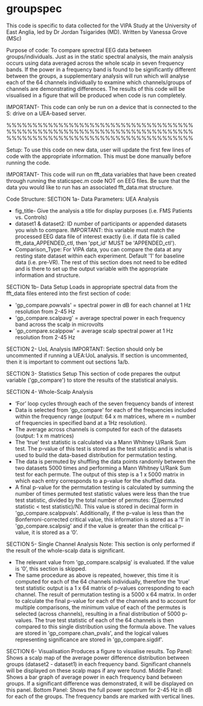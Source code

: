 # groupspec
This code is specific to data collected for the VIPA Study at the University of East Anglia, led by Dr Jordan Tsigarides (MD).
Written by Vanessa Grove (MSc)

Purpose of code: To compare sprectral EEG data between groups/individuals. Just as in the static spectral analysis, the main analysis occurs using data averaged across the whole scalp in seven frequency bands. If the power in a frequency band is found to be significantly different between the groups, a supplementary analysis will run which will analyse each of the 64 channels individually to examine which channels/groups of channels are demonstrating differences. The results of this code will be visualised in a figure that will be produced when code is run completely. 

IMPORTANT- This code can only be run on a device that is connected to the S: drive on a UEA-based server.

%%%%%%%%%%%%%%%%%%%%%%%%%%%%%%%%%%%%%%%%%%%%%%%%%%%%%%%%%%%%%%%%%%%%%%%%%%%%%%%%%%%%%%%%%%%%%%%%%%%%%%%%%%%%

Setup: 
To use this code on new data, user will update the first few lines of code with the appropriate information. This must be done manually before running the code.

IMPORTANT- This code will run on fft_data variables that have been created through running the staticspec.m code NOT on EEG files. Be sure that the data you would like to run has an associated fft_data.mat structure.

Code Structure:
SECTION 1a- Data Parameters: UEA Analysis
* fig_title- Give the analysis a title for display purposes (i.e. FMS Patients vs. Controls)
* dataset1 & dataset2: ID number of participants or appended datasets you wish to compare. IMPORTANT: this variable must match the processed EEG data file of interest exactly (i.e. if data file is called fft_data_APPENDED_ctl, then 'ppt_id' MUST be 'APPENDED_ctl').
* Comparison_Type: For VIPA data, you can compare the data at any resting state dataset within each experiment. Default '1' for baseline data (i.e. pre-VR).
The rest of this section does not need to be edited and is there to set up the output variable with the appropriate information and structure.

SECTION 1b- Data Setup
Loads in appropriate spectral data from the fft_data files entered into the first section of code:
* 'gp_compare.powvals' = spectral power in dB for each channel at 1 Hz resolution from 2-45 Hz
* 'gp_compare.scalpavg' = average spectral power in each frequency band across the scalp in microvolts
* 'gp_compare.scalppow' = average scalp spectral power at 1 Hz resolution from 2-45 Hz

SECTION 2- UoL Analysis
IMPORTANT: Section should only be uncommented if running a UEA:UoL analysis. If section is uncommented, then it is important to comment out sections 1a/b.

SECTION 3- Statistics Setup
This section of code prepares the output variable ('gp_compare') to store the results of the statistical analysis.

SECTION 4- Whole-Scalp Analysis
* ‘For’ loop cycles through each of the seven frequency bands of interest
* Data is selected from 'gp_compare' for each of the frequencies included within the frequency range (output: 64 x m matrices, where m = number of frequencies in specified band at a 1Hz resolution).
* The average across channels is computed for each of the datasets (output: 1 x m matrices)
* The ‘true’ test statistic is calculated via a Mann Whitney U/Rank Sum test. The p-value of this test is stored as the test statistic and is what is used to build the data-based distribution for permutation testing.
* The data is permuted by shuffling the data points randomly between the two datasets 5000 times and performing a Mann Whitney U/Rank Sum test for each permute. The output of this step is a 1 x 5000 matrix in which each entry corresponds to a p-value for the shuffled data.
* A final p-value for the permutation testing is calculated by summing the number of times permuted test statistic values were less than the true test statistic, divided by the total number of permutes: (∑(permuted statistic < test statistic)/N). This value is stored in decimal form in 'gp_compare.scalppvals'. Additionally, if the p-value is less than the Bonferroni-corrected critical value, this information is stored as a ‘1’ in 'gp_compare.scalpsig' and if the value is greater than the critical p-value, it is stored as a ‘0’.

SECTION 5- Single Channel Analysis
Note: This section is only performed if the result of the whole-scalp data is significant.
*	The relevant value from 'gp_compare.scalpsig' is evaluated. If the value is ‘0’, this section is skipped.
*	The same procedure as above is repeated, however, this time it is computed for each of the 64 channels individually, therefore the ‘true’ test statistic output is a 1 x 64 matrix of p-values corresponding to each channel. The result of permutation testing is a 5000 x 64 matrix. In order to calculate the final p-value for each of the channels and to account for multiple comparisons, the minimum value of each of the permutes is selected (across channels), resulting in a final distribution of 5000 p-values. The true test statistic of each of the 64 channels is then compared to this single distribution using the formula above. The values are stored in 'gp_compare.chan_pvals', and the logical values representing significance are stored in 'gp_compare.sigdif'.

SECTION 6- Visualisation
Produces a figure to visualise results.
Top Panel: Shows a scalp map of the average power difference distribution between groups (dataset2 - dataset1) in each frequency band. Significant channels will be displayed on these scalp maps if any were found. 
Middle Panel: Shows a bar graph of average power in each frequency band between groups. If a significant difference was demonstrated, it will be displayed on this panel.
Bottom Panel: Shows the full power spectrum for 2-45 Hz in dB for each of the groups. The frequency bands are marked with vertical lines. 
